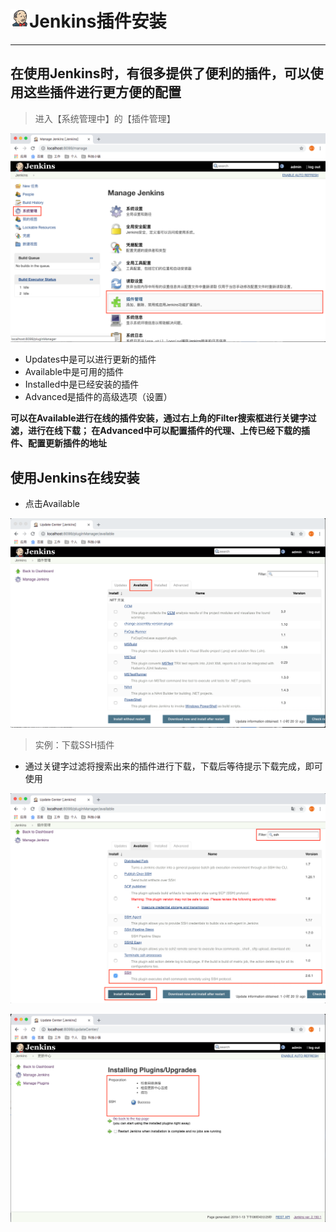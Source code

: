 # <img src="../images/icon/jenkins.svg" width="30" height="30" />Jenkins插件安装

---

## 在使用Jenkins时，有很多提供了便利的插件，可以使用这些插件进行更方便的配置

> 进入【系统管理中】的【插件管理】

![JenkinsConcept](../images/jenkins_content/Jenkins-Plugin1.png)

* Updates中是可以进行更新的插件
* Available中是可用的插件
* Installed中是已经安装的插件
* Advanced是插件的高级选项（设置）

**可以在Available进行在线的插件安装，通过右上角的Filter搜索框进行关键字过滤，进行在线下载；
在Advanced中可以配置插件的代理、上传已经下载的插件、配置更新插件的地址**

## 使用Jenkins在线安装

* 点击Available

![JenkinsConcept](../images/jenkins_content/Jenkins-Plugin2.png)

> 实例：下载SSH插件

* 通过关键字过滤将搜索出来的插件进行下载，下载后等待提示下载完成，即可使用

![JenkinsConcept](../images/jenkins_content/Jenkins-Plugin3.png)

![JenkinsConcept](../images/jenkins_content/Jenkins-Plugin5.png)